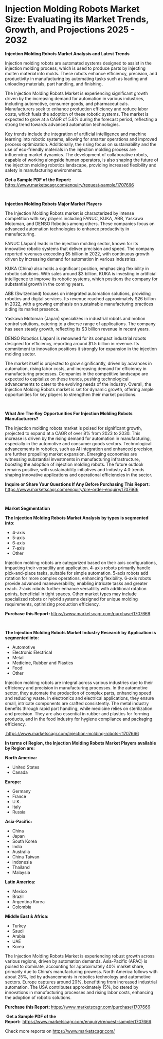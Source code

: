 <p><h1>Injection Molding Robots Market Size: Evaluating its Market Trends, Growth, and Projections 2025 - 2032</h1></p><p><strong>Injection Molding Robots Market Analysis and Latest Trends</strong></p>
<p><p>Injection molding robots are automated systems designed to assist in the injection molding process, which is used to produce parts by injecting molten material into molds. These robots enhance efficiency, precision, and productivity in manufacturing by automating tasks such as loading and unloading materials, part handling, and finishing.</p><p>The Injection Molding Robots Market is experiencing significant growth driven by the increasing demand for automation in various industries, including automotive, consumer goods, and pharmaceuticals. Manufacturers seek to enhance production efficiency and reduce labor costs, which fuels the adoption of these robotic systems. The market is expected to grow at a CAGR of 5.6% during the forecast period, reflecting a strong trend towards advanced automation technologies.</p><p>Key trends include the integration of artificial intelligence and machine learning into robotic systems, allowing for smarter operations and improved process optimization. Additionally, the rising focus on sustainability and the use of eco-friendly materials in the injection molding process are influencing market dynamics. The development of collaborative robots, capable of working alongside human operators, is also shaping the future of the injection molding robotics landscape, providing increased flexibility and safety in manufacturing environments.</p></p>
<p><strong>Get a Sample PDF of the Report:&nbsp;</strong> <a href="https://www.marketscagr.com/enquiry/request-sample/1707666?utm_campaign=2529&utm_medium=2&utm_source=Github&utm_content=ia&utm_term=10042025&utm_id=injection-molding-robots">https://www.marketscagr.com/enquiry/request-sample/1707666</a></p>
<p>&nbsp;</p>
<p><strong>Injection Molding Robots Major Market Players</strong></p>
<p><p>The Injection Molding Robots market is characterized by intense competition with key players including FANUC, KUKA, ABB, Yaskawa Motoman, and DENSO Robotics among others. These companies focus on advanced automation technologies to enhance productivity in manufacturing.</p><p>FANUC (Japan) leads in the injection molding sector, known for its innovative robotic systems that deliver precision and speed. The company reported revenues exceeding $5 billion in 2022, with continuous growth driven by increasing demand for automation in various industries.</p><p>KUKA (China) also holds a significant position, emphasizing flexibility in robotic solutions. With sales around $3 billion, KUKA is investing in artificial intelligence to improve its robotic systems, which positions the company for substantial growth in the coming years.</p><p>ABB (Switzerland) focuses on integrated automation solutions, providing robotics and digital services. Its revenue reached approximately $26 billion in 2022, with a growing emphasis on sustainable manufacturing practices aiding its market presence.</p><p>Yaskawa Motoman (Japan) specializes in industrial robots and motion control solutions, catering to a diverse range of applications. The company has seen steady growth, reflecting its $3 billion revenue in recent years.</p><p>DENSO Robotics (Japan) is renowned for its compact industrial robots designed for efficiency, reporting around $1.5 billion in revenue. Its commitment to innovation positions it strongly for expansion in the injection molding sector.</p><p>The market itself is projected to grow significantly, driven by advances in automation, rising labor costs, and increasing demand for efficiency in manufacturing processes. Companies in the competitive landscape are expected to capitalize on these trends, pushing technological advancements to cater to the evolving needs of the industry. Overall, the Injection Molding Robots market is set for dynamic growth, offering ample opportunities for key players to strengthen their market positions.</p></p>
<p>&nbsp;</p>
<p><strong>What Are The Key Opportunities For Injection Molding Robots Manufacturers?</strong></p>
<p><p>The injection molding robots market is poised for significant growth, projected to expand at a CAGR of over 8% from 2023 to 2030. This increase is driven by the rising demand for automation in manufacturing, especially in the automotive and consumer goods sectors. Technological advancements in robotics, such as AI integration and enhanced precision, are further propelling market expansion. Emerging economies are witnessing substantial investments in manufacturing infrastructure, boosting the adoption of injection molding robots. The future outlook remains positive, with sustainability initiatives and Industry 4.0 trends shaping innovative applications and operational efficiencies in the sector.</p></p>
<p><strong>Inquire or Share Your Questions If Any Before Purchasing This Report:</strong> <a href="https://www.marketscagr.com/enquiry/pre-order-enquiry/1707666?utm_campaign=2529&utm_medium=2&utm_source=Github&utm_content=ia&utm_term=10042025&utm_id=injection-molding-robots">https://www.marketscagr.com/enquiry/pre-order-enquiry/1707666</a></p>
<p>&nbsp;</p>
<p><strong>Market Segmentation</strong></p>
<p><strong>The Injection Molding Robots Market Analysis by types is segmented into:</strong></p>
<p><ul><li>4-axis</li><li>5-axis</li><li>6-axis</li><li>7-axis</li><li>Other</li></ul></p>
<p><p>Injection molding robots are categorized based on their axis configurations, impacting their versatility and application. 4-axis robots primarily handle pick-and-place tasks, suitable for simple automation. 5-axis robots add rotation for more complex operations, enhancing flexibility. 6-axis robots provide advanced maneuverability, enabling intricate tasks and greater reach. 7-axis robots further enhance versatility with additional rotation points, beneficial in tight spaces. Other market types may include specialized robots or hybrid systems designed for unique molding requirements, optimizing production efficiency.</p></p>
<p><strong>Purchase this Report:&nbsp;</strong><a href="https://www.marketscagr.com/purchase/1707666?utm_campaign=2529&utm_medium=2&utm_source=Github&utm_content=ia&utm_term=10042025&utm_id=injection-molding-robots">https://www.marketscagr.com/purchase/1707666</a></p>
<p>&nbsp;</p>
<p><strong>The Injection Molding Robots Market Industry Research by Application is segmented into:</strong></p>
<p><ul><li>Automotive</li><li>Electronic Electrical</li><li>Metal</li><li>Medicine, Rubber and Plastics</li><li>Food</li><li>Other</li></ul></p>
<p><p>Injection molding robots are integral across various industries due to their efficiency and precision in manufacturing processes. In the automotive sector, they automate the production of complex parts, enhancing speed and reducing waste. In electronics and electrical applications, they ensure small, intricate components are crafted consistently. The metal industry benefits through rapid part handling, while medicine relies on sterilization and precision. They are also essential in rubber and plastics for forming products, and in the food industry for hygiene compliance and packaging efficiency.</p></p>
<p><a href="https://www.marketscagr.com/injection-molding-robots-r1707666?utm_campaign=2529&utm_medium=2&utm_source=Github&utm_content=ia&utm_term=10042025&utm_id=injection-molding-robots">&nbsp;https://www.marketscagr.com/injection-molding-robots-r1707666</a></p>
<p><strong>In terms of Region, the Injection Molding Robots Market Players available by Region are:</strong></p>
<p>
    <p> <strong> North America: </strong>
        <ul>
            <li>United States</li>
            <li>Canada</li>
        </ul>
        </p> 
    <p> <strong> Europe: </strong>
        <ul>
            <li>Germany</li>
            <li>France</li>
            <li>U.K.</li>
            <li>Italy</li>
            <li>Russia</li>
        </ul>
        </p> 
    <p> <strong> Asia-Pacific: </strong>
        <ul>
            <li>China</li>
            <li>Japan</li>
            <li>South Korea</li>
            <li>India</li>
            <li>Australia</li>
            <li>China Taiwan</li>
            <li>Indonesia</li>
            <li>Thailand</li>
            <li>Malaysia</li>
        </ul>
        </p> 
    <p> <strong> Latin America: </strong>
        <ul>
            <li>Mexico</li>
            <li>Brazil</li>
            <li>Argentina Korea</li>
            <li>Colombia</li>
        </ul>
        </p> 
    <p> <strong> Middle East & Africa: </strong>
        <ul>
            <li>Turkey</li>
            <li>Saudi</li>
            <li>Arabia</li>
            <li>UAE</li>
            <li>Korea</li>
        </ul>
    </p>
    </p>
<p><p>The Injection Molding Robots Market is experiencing robust growth across various regions, driven by automation demands. Asia-Pacific (APAC) is poised to dominate, accounting for approximately 40% market share, primarily due to China’s manufacturing prowess. North America follows with about 25%, led by advancements in robotics technology and automotive sectors. Europe captures around 20%, benefitting from increased industrial automation. The USA contributes approximately 15%, bolstered by innovations in manufacturing processes and rising labor costs, enhancing the adoption of robotic solutions.</p></p>
<p><strong>Purchase this Report: </strong><a href="https://www.marketscagr.com/purchase/1707666?utm_campaign=2529&utm_medium=2&utm_source=Github&utm_content=ia&utm_term=10042025&utm_id=injection-molding-robots">https://www.marketscagr.com/purchase/1707666</a></p>
<p>&nbsp;<strong>Get a Sample PDF of the Report:&nbsp;&nbsp;</strong><a href="https://www.marketscagr.com/enquiry/request-sample/1707666?utm_campaign=2529&utm_medium=2&utm_source=Github&utm_content=ia&utm_term=10042025&utm_id=injection-molding-robots">https://www.marketscagr.com/enquiry/request-sample/1707666</a></p>
<p><strong></strong></p>
<p>Check more reports on <a href="https://www.marketscagr.com/?utm_campaign=2529&utm_medium=2&utm_source=Github&utm_content=ia&utm_term=10042025&utm_id=injection-molding-robots">https://www.marketscagr.com/</a></p>
